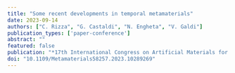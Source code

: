 ```yaml
---
title: "Some recent developments in temporal metamaterials"
date: 2023-09-14
authors: ["C. Rizza", "G. Castaldi", "N. Engheta", "V. Galdi"]
publication_types: ['paper-conference']
abstract: ""
featured: false
publication: "*17th International Congress on Artificial Materials for Novel Wave Phenomena (METAMATERIALS)*"
doi: "10.1109/Metamaterials58257.2023.10289269"
---
```

